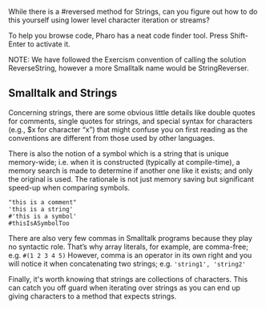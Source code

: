 While there is a #reversed method for Strings, can you figure out how to do this yourself using lower level character iteration or streams? To help you browse code, Pharo has a neat code finder tool. Press Shift-Enter to activate it.NOTE: We have followed the Exercism convention of calling the solution ReverseString, however a more Smalltalk name would be StringReverser.

## Smalltalk and StringsConcerning strings, there are some obvious little details like double quotes for comments, single quotes for strings, and special syntax for characters (e.g., $x for character “x”) that might confuse you on first reading as the conventions are different from those used by other languages. There is also the notion of a symbol which is a string that is unique memory-wide; i.e. when it is constructed (typically at compile-time), a memory search is made to determine if another one like it exists; and only the original is used. The rationale is not just memory saving but significant speed-up when comparing symbols.```smalltalk"this is a comment"'this is a string'#'this is a symbol'#thisIsASymbolToo```There are also very few commas in Smalltalk programs because they play no syntactic role.That’s why array literals, for example, are comma-free; e.g.`#(1 2 3 4 5)`However, comma is an operator in its own right and you will notice it when concatenating two strings; e.g.`'string1', 'string2'`Finally, it's worth knowing that strings are collections of characters. This can catch you off guard when iterating over strings as you can end up giving characters to a method that expects strings.